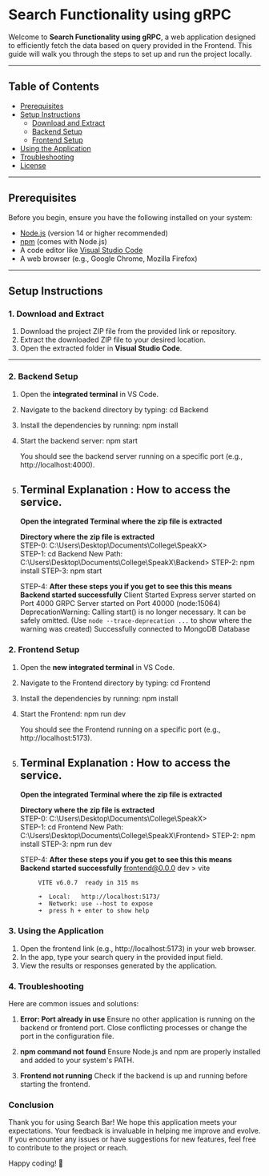 # Search Functionality using gRPC

Welcome to **Search Functionality using gRPC**, a web application designed to efficiently fetch the data based on query provided in the Frontend. This guide will walk you through the steps to set up and run the project locally.

---

## Table of Contents

- [Prerequisites](#prerequisites)
- [Setup Instructions](#setup-instructions)
  - [Download and Extract](#download-and-extract)
  - [Backend Setup](#backend-setup)
  - [Frontend Setup](#frontend-setup)
- [Using the Application](#using-the-application)
- [Troubleshooting](#troubleshooting)
- [License](#license)

---

## Prerequisites

Before you begin, ensure you have the following installed on your system:

- [Node.js](https://nodejs.org/) (version 14 or higher recommended)
- [npm](https://www.npmjs.com/) (comes with Node.js)
- A code editor like [Visual Studio Code](https://code.visualstudio.com/)
- A web browser (e.g., Google Chrome, Mozilla Firefox)

---

## Setup Instructions

### 1. Download and Extract

1. Download the project ZIP file from the provided link or repository.
2. Extract the downloaded ZIP file to your desired location.
3. Open the extracted folder in **Visual Studio Code**.

---

### 2. Backend Setup

1. Open the **integrated terminal** in VS Code.
2. Navigate to the backend directory by typing:
   cd Backend
3. Install the dependencies by running:
   npm install
4. Start the backend server:
   npm start   

   You should see the backend server running on a specific port (e.g., http://localhost:4000).

5. ## Terminal Explanation :  How to access the service.  
   **Open the integrated Terminal where the zip file is extracted**

   **Directory where the zip file is extracted**  
   STEP-0:  C:\Users\Desktop\Documents\College\SpeakX>  
   STEP-1:  cd Backend
            New Path: C:\Users\Desktop\Documents\College\SpeakX\Backend>
   STEP-2:  npm install
   STEP-3:  npm start

   STEP-4:  **After these steps you if you get to see this this means Backend started successfully**
            Client Started
            Express server started on Port 4000
            GRPC Server started on Port 40000
            (node:15064) DeprecationWarning: Calling start() is no longer necessary. It can be safely omitted.
            (Use `node --trace-deprecation ...` to show where the warning was created)
            Successfully connected to MongoDB Database


### 2. Frontend Setup

1. Open the **new integrated terminal** in VS Code.
2. Navigate to the Frontend directory by typing:
   cd Frontend
3. Install the dependencies by running:
   npm install
4. Start the Frontend:
   npm run dev  

   You should see the Frontend running on a specific port (e.g., http://localhost:5173).

5. ## Terminal Explanation :  How to access the service.  
   **Open the integrated Terminal where the zip file is extracted**

   **Directory where the zip file is extracted**  
   STEP-0:  C:\Users\Desktop\Documents\College\SpeakX>  
   STEP-1:  cd Frontend
            New Path: C:\Users\Desktop\Documents\College\SpeakX\Frontend>
   STEP-2:  npm install
   STEP-3:  npm run dev

   STEP-4:  **After these steps you if you get to see this this means Backend started successfully**
            frontend@0.0.0 dev
            > vite


            VITE v6.0.7  ready in 315 ms

            ➜  Local:   http://localhost:5173/
            ➜  Network: use --host to expose
            ➜  press h + enter to show help

### 3. Using the Application

1. Open the frontend link (e.g., http://localhost:5173) in your web browser.
2. In the app, type your search query in the provided input field.
3. View the results or responses generated by the application.

### 4. Troubleshooting
Here are common issues and solutions:

1. **Error: Port already in use**
    Ensure no other application is running on the backend or frontend port.
    Close conflicting processes or change the port in the configuration file.

2. **npm command not found**
    Ensure Node.js and npm are properly installed and added to your system's PATH.

3. **Frontend not running**
    Check if the backend is up and running before starting the frontend.

### Conclusion
Thank you for using Search Bar! We hope this application meets your expectations. Your feedback is invaluable in helping me improve and evolve.
If you encounter any issues or have suggestions for new features, feel free to contribute to the project or reach.

Happy coding! 🚀

